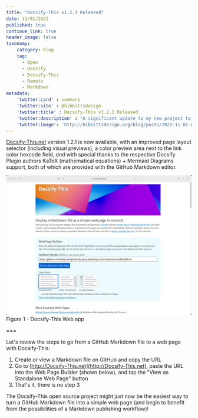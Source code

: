 ```yaml
---
title: "Docsify-This v1.2.1 Released"
date: 11/01/2022
published: true
continue_link: true
header_image: false
taxonomy:
    category: blog
    tag:
      - Open
      - Docsify
      - Docsify-This
      - Remote
      - Markdown
metadata:
    'twitter:card' : summary
    'twitter:site' : @hibbittsdesign
    'twitter:title' : Docsify-This v1.2.1 Released
    'twitter:description' : "A significant update to my new project to help people use Docsify even easier and faster."
    'twitter:image': 'http://hibbittsdesign.org/blog/posts/2022-11-01-docsify-this-v121-released/screenshot.png'
---
```


[Docsify-This.net](https://docsify-this.net) version 1.2.1 is now available, with an improved page layout selector (including visual previews), a color preview area next to the link color hexcode field, _and_ with special thanks to the respective Docsify Plugin authors KaTeX (mathematical equations) + Mermaid Diagrams support, both of which are provided with the GitHub Markdown editor.

![Docsify-This screenshot](screenshot.png)  
Figure 1 - Docsify-This Web app

===

Let's review the steps to go from a GitHub Markdown file to a web page with Docsify-This:

1. Create or view a Markdown file on GitHub and copy the URL
2. Go to [http://Docsify-This.net](http://Docsify-This.net), paste the URL into the Web Page Builder (shown below), and tap the "View as Standalone Web Page" button
3. That's it, there is no step 3

The Docsify-This open source project might just now be the easiest way to turn a GitHub Markdown file into a simple web page (and begin to benefit from the possibilities of a Markdown publishing workflow)!